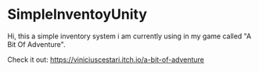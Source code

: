# SimpleInventoyUnity

Hi, this a simple inventory system i am currently using in my game called "A Bit Of Adventure".

Check it out: https://viniciuscestari.itch.io/a-bit-of-adventure
